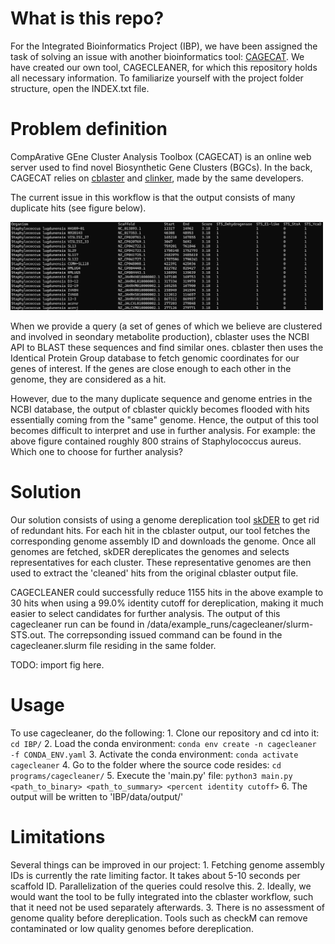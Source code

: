 # What is this repo?
For the Integrated Bioinformatics Project (IBP), we have been assigned the task of solving an issue with another bioinformatics tool: [CAGECAT](https://cagecat.bioinformatics.nl/).
We have created our own tool, CAGECLEANER, for which this repository holds all necessary information.
To familiarize yourself with the project folder structure, open the INDEX.txt file.

# Problem definition
CompArative GEne Cluster Analysis Toolbox (CAGECAT) is an online web server used to find novel Biosynthetic Gene Clusters (BGCs). 
In the back, CAGECAT relies on [cblaster](https://github.com/gamcil/cblaster) and [clinker](https://github.com/gamcil/clinker), made by the same developers.

The current issue in this workflow is that the output consists of many duplicate hits (see figure below). 

<img src="figures/example_cblaster_output.png" alt="Example output of highly redundant cblaster run with 1155 hits." width=500> 

When we provide a query (a set of genes of which we believe are clustered and involved in seondary metabolite production), cblaster uses
the NCBI API to BLAST these sequences and find similar ones. cblaster then uses the Identical Protein Group database to
fetch genomic coordinates for our genes of interest. If the genes are close enough to each other in the genome, they are considered as a hit. 

However, due to the many duplicate sequence and genome entries in the NCBI database, the output of cblaster quickly becomes flooded with hits 
essentially coming from the "same" genome. Hence, the output of this tool becomes difficult to interpret and use in further analysis. 
For example: the above figure contained roughly 800 strains of Staphylococcus aureus. Which one to choose for further analysis?

# Solution
Our solution consists of using a genome dereplication tool [skDER](https://github.com/raufs/skDER.git) to get rid of redundant hits. 
For each hit in the cblaster output, our tool fetches the corresponding genome assembly ID and downloads the genome.
Once all genomes are fetched, skDER dereplicates the genomes and selects representatives for each cluster. 
These representative genomes are then used to extract the 'cleaned' hits from the original cblaster output file.

CAGECLEANER could successfully reduce 1155 hits in the above example to 30 hits when using a 99.0% identity cutoff for dereplication, making it much easier to select candidates for further analysis.
The output of this cagecleaner run can be found in /data/example\_runs/cagecleaner/slurm-STS.out. The correpsonding issued command can be found in the cagecleaner.slurm file residing in the same folder.

TODO: import fig here.

# Usage
To use cagecleaner, do the following:
    1. Clone our repository and cd into it: `cd IBP/`
    2. Load the conda environment: `conda env create -n cagecleaner -f CONDA_ENV.yaml`
    3. Activate the conda environment: `conda activate cagecleaner`
    4. Go to the folder where the source code resides: `cd programs/cagecleaner/`
    5. Execute the 'main.py' file: `python3 main.py <path_to_binary> <path_to_summary> <percent identity cutoff>`
    6. The output will be written to 'IBP/data/output/'

# Limitations
Several things can be improved in our project:
    1. Fetching genome assembly IDs is currently the rate limiting factor. It takes about 5-10 seconds per scaffold ID. Parallelization of the queries could resolve this.
    2. Ideally, we would want the tool to be fully integrated into the cblaster workflow, such that it need not be used separately afterwards.
    3. There is no assessment of genome quality before dereplication. Tools such as checkM can remove contaminated or low quality genomes before dereplication.

